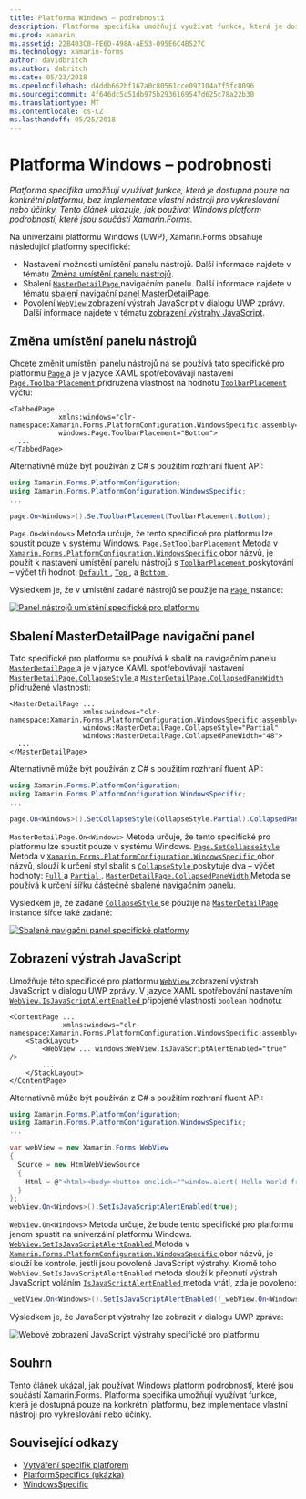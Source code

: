 ```yaml
---
title: Platforma Windows – podrobnosti
description: Platforma specifika umožňují využívat funkce, která je dostupná pouze na konkrétní platformu, bez implementace vlastní nástroji pro vykreslování nebo účinky. Tento článek ukazuje, jak používat Windows platform podrobností, které jsou součástí Xamarin.Forms.
ms.prod: xamarin
ms.assetid: 22B403C0-FE6D-498A-AE53-095E6C4B527C
ms.technology: xamarin-forms
author: davidbritch
ms.author: dabritch
ms.date: 05/23/2018
ms.openlocfilehash: d4ddb662bf167a0c80561cce097104a7f5fc8096
ms.sourcegitcommit: 4f646dc5c51db975b2936169547d625c78a22b30
ms.translationtype: MT
ms.contentlocale: cs-CZ
ms.lasthandoff: 05/25/2018
---
```

# <a name="windows-platform-specifics"></a>Platforma Windows – podrobnosti

_Platforma specifika umožňují využívat funkce, která je dostupná pouze na konkrétní platformu, bez implementace vlastní nástroji pro vykreslování nebo účinky. Tento článek ukazuje, jak používat Windows platform podrobností, které jsou součástí Xamarin.Forms._

Na univerzální platformu Windows (UWP), Xamarin.Forms obsahuje následující platformy specifické:

- Nastavení možností umístění panelu nástrojů. Další informace najdete v tématu [Změna umístění panelu nástrojů](#toolbar_placement).
- Sbalení [ `MasterDetailPage` ](https://developer.xamarin.com/api/type/Xamarin.Forms.MasterDetailPage/) navigačním panelu. Další informace najdete v tématu [sbalení navigační panel MasterDetailPage](#collapsable_navigation_bar).
- Povolení [ `WebView` ](xref:Xamarin.Forms.WebView) zobrazení výstrah JavaScript v dialogu UWP zprávy. Další informace najdete v tématu [zobrazení výstrahy JavaScript](#webview-javascript-alert).

<a name="toolbar_placement" />

## <a name="changing-the-toolbar-placement"></a>Změna umístění panelu nástrojů

Chcete změnit umístění panelu nástrojů na se používá tato specifické pro platformu [ `Page` ](https://developer.xamarin.com/api/type/Xamarin.Forms.Page/)a je v jazyce XAML spotřebovávají nastavení [ `Page.ToolbarPlacement` ](https://developer.xamarin.com/api/field/Xamarin.Forms.PlatformConfiguration.WindowsSpecific.Page.ToolbarPlacementProperty/) přidružená vlastnost na hodnotu [ `ToolbarPlacement` ](https://developer.xamarin.com/api/type/Xamarin.Forms.PlatformConfiguration.WindowsSpecific.ToolbarPlacement/) výčtu:

```xaml
<TabbedPage ...
            xmlns:windows="clr-namespace:Xamarin.Forms.PlatformConfiguration.WindowsSpecific;assembly=Xamarin.Forms.Core"
            windows:Page.ToolbarPlacement="Bottom">
  ...
</TabbedPage>
```

Alternativně může být používán z C# s použitím rozhraní fluent API:

```csharp
using Xamarin.Forms.PlatformConfiguration;
using Xamarin.Forms.PlatformConfiguration.WindowsSpecific;
...

page.On<Windows>().SetToolbarPlacement(ToolbarPlacement.Bottom);
```

`Page.On<Windows>` Metoda určuje, že tento specifické pro platformu lze spustit pouze v systému Windows. [ `Page.SetToolbarPlacement` ](https://developer.xamarin.com/api/member/Xamarin.Forms.PlatformConfiguration.WindowsSpecific.Page.SetToolbarPlacement/p/Xamarin.Forms.IPlatformElementConfiguration{Xamarin.Forms.PlatformConfiguration.Windows,Xamarin.Forms.Page}/Xamarin.Forms.PlatformConfiguration.WindowsSpecific.ToolbarPlacement/) Metoda v [ `Xamarin.Forms.PlatformConfiguration.WindowsSpecific` ](https://developer.xamarin.com/api/namespace/Xamarin.Forms.PlatformConfiguration.WindowsSpecific/) obor názvů, je použít k nastavení umístění panelu nástrojů s [ `ToolbarPlacement` ](https://developer.xamarin.com/api/type/Xamarin.Forms.PlatformConfiguration.WindowsSpecific.ToolbarPlacement/) poskytování – výčet tří hodnot: [ `Default` ](https://developer.xamarin.com/api/field/Xamarin.Forms.PlatformConfiguration.WindowsSpecific.ToolbarPlacement.Default/), [ `Top` ](https://developer.xamarin.com/api/field/Xamarin.Forms.PlatformConfiguration.WindowsSpecific.ToolbarPlacement.Top/), a [ `Bottom` ](https://developer.xamarin.com/api/field/Xamarin.Forms.PlatformConfiguration.WindowsSpecific.ToolbarPlacement.Bottom/).

Výsledkem je, že v umístění zadané nástrojů se použije na [ `Page` ](https://developer.xamarin.com/api/type/Xamarin.Forms.Page/) instance:

[![](windows-images/toolbar-placement.png "Panel nástrojů umístění specifické pro platformu")](windows-images/toolbar-placement-large.png#lightbox "příslušnou platformu umístění panelu nástrojů")

<a name="collapsable_navigation_bar" />

## <a name="collapsing-a-masterdetailpage-navigation-bar"></a>Sbalení MasterDetailPage navigační panel

Tato specifické pro platformu se používá k sbalit na navigačním panelu [ `MasterDetailPage` ](https://developer.xamarin.com/api/type/Xamarin.Forms.MasterDetailPage/)a je v jazyce XAML spotřebovávají nastavení [ `MasterDetailPage.CollapseStyle` ](https://developer.xamarin.com/api/field/Xamarin.Forms.PlatformConfiguration.WindowsSpecific.MasterDetailPage.CollapseStyleProperty/) a [ `MasterDetailPage.CollapsedPaneWidth` ](https://developer.xamarin.com/api/field/Xamarin.Forms.PlatformConfiguration.WindowsSpecific.MasterDetailPage.CollapsedPaneWidthProperty/)přidružené vlastnosti:

```xaml
<MasterDetailPage ...
                  xmlns:windows="clr-namespace:Xamarin.Forms.PlatformConfiguration.WindowsSpecific;assembly=Xamarin.Forms.Core"
                  windows:MasterDetailPage.CollapseStyle="Partial"
                  windows:MasterDetailPage.CollapsedPaneWidth="48">
  ...
</MasterDetailPage>

```

Alternativně může být používán z C# s použitím rozhraní fluent API:

```csharp
using Xamarin.Forms.PlatformConfiguration;
using Xamarin.Forms.PlatformConfiguration.WindowsSpecific;
...

page.On<Windows>().SetCollapseStyle(CollapseStyle.Partial).CollapsedPaneWidth(148);
```

`MasterDetailPage.On<Windows>` Metoda určuje, že tento specifické pro platformu lze spustit pouze v systému Windows. [ `Page.SetCollapseStyle` ](https://developer.xamarin.com/api/member/Xamarin.Forms.PlatformConfiguration.WindowsSpecific.MasterDetailPage.SetCollapseStyle/p/Xamarin.Forms.IPlatformElementConfiguration{Xamarin.Forms.PlatformConfiguration.Windows,Xamarin.Forms.MasterDetailPage}/Xamarin.Forms.PlatformConfiguration.WindowsSpecific.CollapseStyle/) Metoda v [ `Xamarin.Forms.PlatformConfiguration.WindowsSpecific` ](https://developer.xamarin.com/api/namespace/Xamarin.Forms.PlatformConfiguration.WindowsSpecific/) obor názvů, slouží k určení styl sbalit s [ `CollapseStyle` ](https://developer.xamarin.com/api/type/Xamarin.Forms.PlatformConfiguration.WindowsSpecific.CollapseStyle/) poskytuje dva – výčet hodnoty: [ `Full` ](https://developer.xamarin.com/api/field/Xamarin.Forms.PlatformConfiguration.WindowsSpecific.CollapseStyle.Full/) a [ `Partial` ](https://developer.xamarin.com/api/field/Xamarin.Forms.PlatformConfiguration.WindowsSpecific.CollapseStyle.Partial/). [ `MasterDetailPage.CollapsedPaneWidth` ](https://developer.xamarin.com/api/member/Xamarin.Forms.PlatformConfiguration.WindowsSpecific.MasterDetailPage.CollapsedPaneWidth/p/Xamarin.Forms.IPlatformElementConfiguration{Xamarin.Forms.PlatformConfiguration.Windows,Xamarin.Forms.MasterDetailPage}/System.Double/) Metoda se používá k určení šířku částečně sbalené navigačním panelu.

Výsledkem je, že zadané [ `CollapseStyle` ](https://developer.xamarin.com/api/type/Xamarin.Forms.PlatformConfiguration.WindowsSpecific.CollapseStyle/) se použije na [ `MasterDetailPage` ](https://developer.xamarin.com/api/type/Xamarin.Forms.MasterDetailPage/) instance šířce také zadané:

[![](windows-images/collapsed-navigation-bar.png "Sbalené navigační panel specifické platformy")](windows-images/collapsed-navigation-bar-large.png#lightbox "sbalené navigační panel specifické platformy")

<a name="webview-javascript-alert" />

## <a name="displaying-javascript-alerts"></a>Zobrazení výstrah JavaScript

Umožňuje této specifické pro platformu [ `WebView` ](xref:Xamarin.Forms.WebView) zobrazení výstrah JavaScript v dialogu UWP zprávy. V jazyce XAML spotřebování nastavením [ `WebView.IsJavaScriptAlertEnabled` ](xref:Xamarin.Forms.PlatformConfiguration.WindowsSpecific.WebView.IsJavaScriptAlertEnabledProperty) připojené vlastnosti `boolean` hodnotu:

```xaml
<ContentPage ...
             xmlns:windows="clr-namespace:Xamarin.Forms.PlatformConfiguration.WindowsSpecific;assembly=Xamarin.Forms.Core">
    <StackLayout>
        <WebView ... windows:WebView.IsJavaScriptAlertEnabled="true" />
        ...
    </StackLayout>
</ContentPage>
```

Alternativně může být používán z C# s použitím rozhraní fluent API:

```csharp
using Xamarin.Forms.PlatformConfiguration;
using Xamarin.Forms.PlatformConfiguration.WindowsSpecific;
...

var webView = new Xamarin.Forms.WebView
{
  Source = new HtmlWebViewSource
  {
    Html = @"<html><body><button onclick=""window.alert('Hello World from JavaScript');"">Click Me</button></body></html>"
  }
};
webView.On<Windows>().SetIsJavaScriptAlertEnabled(true);
```

`WebView.On<Windows>` Metoda určuje, že bude tento specifické pro platformu jenom spustit na univerzální platformu Windows. [ `WebView.SetIsJavaScriptAlertEnabled` ](xref:Xamarin.Forms.PlatformConfiguration.WindowsSpecific.WebView.SetIsJavaScriptAlertEnabled(Xamarin.Forms.IPlatformElementConfiguration{Xamarin.Forms.PlatformConfiguration.Windows,Xamarin.Forms.WebView},System.Boolean)) Metoda v [ `Xamarin.Forms.PlatformConfiguration.WindowsSpecific` ](xref:Xamarin.Forms.PlatformConfiguration.WindowsSpecific) obor názvů, je slouží ke kontrole, jestli jsou povolené JavaScript výstrahy. Kromě toho `WebView.SetIsJavaScriptAlertEnabled` metoda slouží k přepnutí výstrah JavaScript voláním [ `IsJavaScriptAlertEnabled` ](xref:Xamarin.Forms.PlatformConfiguration.WindowsSpecific.WebView.IsJavaScriptAlertEnabled*) metoda vrátí, zda je povoleno:

```csharp
_webView.On<Windows>().SetIsJavaScriptAlertEnabled(!_webView.On<Windows>().IsJavaScriptAlertEnabled());
```

Výsledkem je, že JavaScript výstrahy lze zobrazit v dialogu UWP zpráva:

![Webové zobrazení JavaScript výstrahy specifické pro platformu](windows-images/webview-javascript-alert.png "JavaScript webové zobrazení výstrahy specifické pro platformu")

## <a name="summary"></a>Souhrn

Tento článek ukázal, jak používat Windows platform podrobností, které jsou součástí Xamarin.Forms. Platforma specifika umožňují využívat funkce, která je dostupná pouze na konkrétní platformu, bez implementace vlastní nástroji pro vykreslování nebo účinky.

## <a name="related-links"></a>Související odkazy

- [Vytváření specifik platforem](~/xamarin-forms/platform/platform-specifics/creating.md)
- [PlatformSpecifics (ukázka)](https://developer.xamarin.com/samples/xamarin-forms/userinterface/platformspecifics/)
- [WindowsSpecific](https://developer.xamarin.com/api/namespace/Xamarin.Forms.PlatformConfiguration.WindowsSpecific/)
